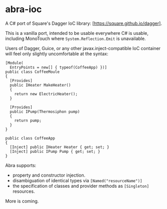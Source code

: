 abra-ioc
========

A C# port of Square's Dagger IoC library: [https://square.github.io/dagger].

This is a vanilla port, intended to be usable everywhere C# is usable, including MonoTouch where `System.Reflection.Emit` is unavailable.

Users of Dagger, Guice, or any other javax.inject-compatible IoC container will feel only slightly uncomfortable at the syntax:

```
[Module(
  EntryPoints = new[] { typeof(CoffeeApp) })]
public class CoffeeMoule
{
  [Provides]
  public IHeater MakeHeater()
  {
    return new ElectricHeater();
  }

  [Provides]
  public IPump(Thermosiphon pump)
  {
    return pump;
  }
}

public class CoffeeApp
{
  [Inject] public IHeater Heater { get; set; }
  [Inject] public IPump Pump { get; set; }
}
```

Abra supports:
- property and constructor injection.
- disambiguation of identical types via `[Named("resourceName")]`
- the specification of classes and provider methods as `[Singleton]` resources.

More is coming.

